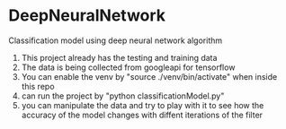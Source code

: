 # DeepNeuralNetwork
Classification model using deep neural network algorithm

1) This project already has the testing and training data
2) The data is being collected from googleapi for tensorflow
3) You can enable the venv by "source ./venv/bin/activate" when inside this repo
4) can run the project by "python classificationModel.py"
5) you can manipulate the data and try to play with it to see how the accuracy of the model changes with diffent iterations of the filter
